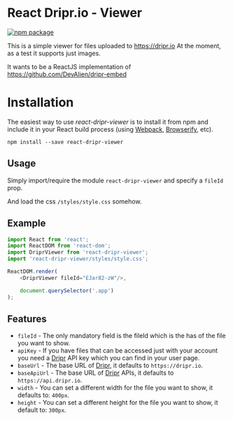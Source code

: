 # React Dripr.io - Viewer

[![npm package][npm-badge]][npm]

This is a simple viewer for files uploaded to https://dripr.io
At the moment, as a test it supports just images.

It wants to be a ReactJS implementation of https://github.com/DevAlien/dripr-embed

# Installation
The easiest way to use *react-dripr-viewer* is to install it from npm and include it in your React build process (using [Webpack](http://webpack.github.io/), [Browserify](http://browserify.org/), etc).

```
npm install --save react-dripr-viewer
```

## Usage

Simply import/require the module `react-dripr-viewer` and specify a `fileId` prop.

And load the css `/styles/style.css` somehow.

## Example
```js
import React from 'react';
import ReactDOM from 'react-dom';
import DriprViewer from 'react-dripr-viewer';
import 'react-dripr-viewer/styles/style.css';

ReactDOM.render(
    <DriprViewer fileId="EJar82-zW"/>,

    document.querySelector('.app')
);
```

## Features
- `fileId` - The only mandatory field is the fileId which is the has of the file you want to show.
- `apiKey` - If you have files that can be accessed just with your account you need a [Dripr](https://dripr.io) API key which you can find in your user page.
- `baseUrl` - The base URL of [Dripr](https://dripr.io), it defaults to `https://dripr.io`.
- `baseApiUrl` - The base URL of [Dripr](https://dripr.io) APIs, it defaults to `https://api.dripr.io`.
- `width` - You can set a different width for the file you want to show, it defaults to: `400px`.
- `height` - You can set a different height for the file you want to show, it default to: `300px`.

[npm-badge]: https://img.shields.io/npm/v/react-dripr-viewer.svg?style=flat-square
[npm]: https://www.npmjs.org/package/react-dripr-viewer
